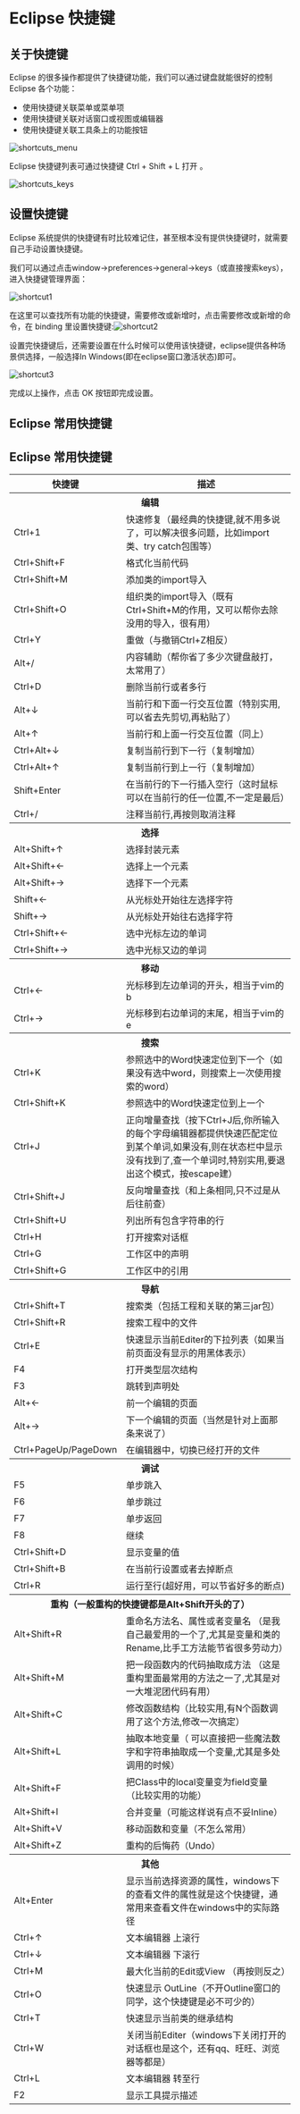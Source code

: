 # Eclipse 快捷键

## 关于快捷键

Eclipse 的很多操作都提供了快捷键功能，我们可以通过键盘就能很好的控制 Eclipse 各个功能：

*   使用快捷键关联菜单或菜单项
*   使用快捷键关联对话窗口或视图或编辑器
*   使用快捷键关联工具条上的功能按钮

![shortcuts_menu](images/eclipse-shortcuts/shortcuts_menu.jpg)

Eclipse 快捷键列表可通过快捷键 Ctrl + Shift + L 打开 。

![shortcuts_keys](images/eclipse-shortcuts/shortcuts_keys.jpg)

## 设置快捷键

Eclipse 系统提供的快捷键有时比较难记住，甚至根本没有提供快捷键时，就需要自己手动设置快捷键。

我们可以通过点击window->preferences->general->keys（或直接搜索keys），进入快捷键管理界面：

![shortcut1](images/eclipse-shortcuts/shortcut1.jpg)

在这里可以查找所有功能的快捷键，需要修改或新增时，点击需要修改或新增的命令，在 binding 里设置快捷键:![shortcut2](images/eclipse-shortcuts/shortcut2.png)

设置完快捷键后，还需要设置在什么时候可以使用该快捷键，eclipse提供各种场景供选择，一般选择In Windows(即在eclipse窗口激活状态)即可。

![shortcut3](images/eclipse-shortcuts/shortcut3.jpg)

完成以上操作，点击 OK 按钮即完成设置。


## Eclipse 常用快捷键

<h2>Eclipse 常用快捷键</h2> <table > <tr> <th>快捷键</th><th>描述</th></tr> <tr><th colspan="2"> 编辑</th></tr> <tr><td> Ctrl+1 </td><td>快速修复（最经典的快捷键,就不用多说了，可以解决很多问题，比如import类、try catch包围等）</td></tr><tr><td> Ctrl+Shift+F </td><td> 格式化当前代码</td></tr><tr><td> Ctrl+Shift+M </td><td> 添加类的import导入</td></tr><tr><td> Ctrl+Shift+O </td><td> 组织类的import导入（既有Ctrl+Shift+M的作用，又可以帮你去除没用的导入，很有用）</td></tr><tr><td> Ctrl+Y </td><td> 重做（与撤销Ctrl+Z相反）</td></tr><tr><td> Alt+/ </td><td> 内容辅助（帮你省了多少次键盘敲打，太常用了）</td></tr><tr><td> Ctrl+D </td><td> 删除当前行或者多行</td></tr><tr><td> Alt+↓ </td><td> 当前行和下面一行交互位置（特别实用,可以省去先剪切,再粘贴了）</td></tr><tr><td> Alt+↑ </td><td>当前行和上面一行交互位置（同上）</td></tr><tr><td> Ctrl+Alt+↓ </td><td>复制当前行到下一行（复制增加）</td></tr><tr><td> Ctrl+Alt+↑ </td><td>复制当前行到上一行（复制增加）</td></tr><tr><td> Shift+Enter </td><td>在当前行的下一行插入空行（这时鼠标可以在当前行的任一位置,不一定是最后）</td></tr><tr><td> Ctrl+/ </td><td>注释当前行,再按则取消注释</td></tr> <tr><th colspan="2">选择</th></tr><tr><td> Alt+Shift+↑ </td><td>选择封装元素</td></tr><tr><td> Alt+Shift+← </td><td>选择上一个元素</td></tr><tr><td> Alt+Shift+→ </td><td>选择下一个元素</td></tr><tr><td> Shift+← </td><td>从光标处开始往左选择字符</td></tr><tr><td> Shift+→ </td><td>从光标处开始往右选择字符</td></tr><tr><td> Ctrl+Shift+← </td><td>选中光标左边的单词</td></tr><tr><td> Ctrl+Shift+→ </td><td>选中光标又边的单词</td></tr> <tr><th colspan="2">移动</th></tr><tr><td> Ctrl+← </td><td>光标移到左边单词的开头，相当于vim的b</td></tr><tr><td> Ctrl+→ </td><td>光标移到右边单词的末尾，相当于vim的e</td></tr> <tr><th colspan="2">搜索</th></tr><tr><td> Ctrl+K </td><td>参照选中的Word快速定位到下一个（如果没有选中word，则搜索上一次使用搜索的word）</td></tr><tr><td> Ctrl+Shift+K </td><td>参照选中的Word快速定位到上一个</td></tr><tr><td> Ctrl+J </td><td>正向增量查找（按下Ctrl+J后,你所输入的每个字母编辑器都提供快速匹配定位到某个单词,如果没有,则在状态栏中显示没有找到了,查一个单词时,特别实用,要退出这个模式，按escape建）</td></tr><tr><td> Ctrl+Shift+J </td><td>反向增量查找（和上条相同,只不过是从后往前查）</td></tr><tr><td> Ctrl+Shift+U </td><td>列出所有包含字符串的行</td></tr><tr><td> Ctrl+H </td><td>打开搜索对话框</td></tr><tr><td> Ctrl+G </td><td>工作区中的声明</td></tr><tr><td> Ctrl+Shift+G </td><td>工作区中的引用</td></tr> <tr><th colspan="2">导航</th></tr><tr><td> Ctrl+Shift+T </td><td>搜索类（包括工程和关联的第三jar包）</td></tr><tr><td> Ctrl+Shift+R </td><td>搜索工程中的文件</td></tr><tr><td> Ctrl+E </td><td>快速显示当前Editer的下拉列表（如果当前页面没有显示的用黑体表示）</td></tr><tr><td> F4</td><td> 打开类型层次结构</td></tr><tr><td> F3</td><td>跳转到声明处</td></tr><tr><td> Alt+← </td><td>前一个编辑的页面</td></tr><tr><td> Alt+→ </td><td>下一个编辑的页面（当然是针对上面那条来说了）</td></tr><tr><td> Ctrl+PageUp/PageDown </td><td>在编辑器中，切换已经打开的文件</td></tr> <tr><th colspan="2">调试</th></tr><tr><td> F5 </td><td>单步跳入</td></tr><tr><td> F6 </td><td>单步跳过</td></tr><tr><td> F7 </td><td>单步返回</td></tr><tr><td> F8 </td><td>继续</td></tr><tr><td> Ctrl+Shift+D </td><td>显示变量的值</td></tr><tr><td> Ctrl+Shift+B </td><td>在当前行设置或者去掉断点</td></tr><tr><td> Ctrl+R </td><td>运行至行(超好用，可以节省好多的断点)</td></tr> <tr><th colspan="2">重构（一般重构的快捷键都是Alt+Shift开头的了）</th></tr><tr><td> Alt+Shift+R </td><td>重命名方法名、属性或者变量名 （是我自己最爱用的一个了,尤其是变量和类的Rename,比手工方法能节省很多劳动力）</td></tr><tr><td> Alt+Shift+M </td><td>把一段函数内的代码抽取成方法 （这是重构里面最常用的方法之一了,尤其是对一大堆泥团代码有用）</td></tr><tr><td> Alt+Shift+C </td><td>修改函数结构（比较实用,有N个函数调用了这个方法,修改一次搞定）</td></tr><tr><td> Alt+Shift+L </td><td>抽取本地变量（ 可以直接把一些魔法数字和字符串抽取成一个变量,尤其是多处调用的时候）</td></tr><tr><td> Alt+Shift+F</td><td> 把Class中的local变量变为field变量 （比较实用的功能）</td></tr><tr><td> Alt+Shift+I </td><td>合并变量（可能这样说有点不妥Inline）</td></tr><tr><td> Alt+Shift+V </td><td>移动函数和变量（不怎么常用）</td></tr><tr><td> Alt+Shift+Z </td><td>重构的后悔药（Undo）</td></tr> <tr><th colspan="2">其他</th></tr><tr><td> Alt+Enter </td><td>显示当前选择资源的属性，windows下的查看文件的属性就是这个快捷键，通常用来查看文件在windows中的实际路径</td></tr><tr><td> Ctrl+↑ </td><td>文本编辑器 上滚行</td></tr><tr><td> Ctrl+↓ </td><td>文本编辑器 下滚行</td></tr><tr><td> Ctrl+M </td><td>最大化当前的Edit或View （再按则反之）</td></tr><tr><td> Ctrl+O</td><td> 快速显示 OutLine（不开Outline窗口的同学，这个快捷键是必不可少的）</td></tr><tr><td> Ctrl+T </td><td>快速显示当前类的继承结构</td></tr><tr><td> Ctrl+W </td><td>关闭当前Editer（windows下关闭打开的对话框也是这个，还有qq、旺旺、浏览器等都是）</td></tr><tr><td> Ctrl+L </td><td>文本编辑器 转至行</td></tr><tr><td> F2 </td><td>显示工具提示描述</td></tr></table> </p>
